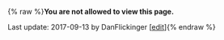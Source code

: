 {% raw %}**You are not allowed to view this page.**

Last update: 2017-09-13 by DanFlickinger [[edit](https://github.com/delph-in/docs/wiki/SynSem_Activities_Gapping/_edit)]{% endraw %}